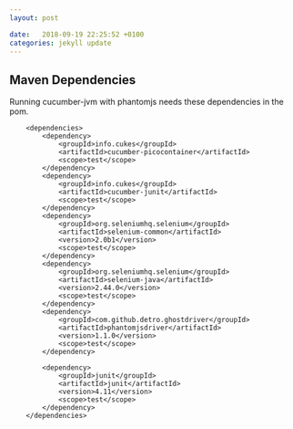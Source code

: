 ```yaml
---
layout: post

date:   2018-09-19 22:25:52 +0100
categories: jekyll update
---
```

Maven Dependencies
------------------

Running cucumber-jvm with phantomjs needs these dependencies in the pom.

        <dependencies>
            <dependency>
                <groupId>info.cukes</groupId>
                <artifactId>cucumber-picocontainer</artifactId>
                <scope>test</scope>
            </dependency>
            <dependency>
                <groupId>info.cukes</groupId>
                <artifactId>cucumber-junit</artifactId>
                <scope>test</scope>
            </dependency>
            <dependency>
                <groupId>org.seleniumhq.selenium</groupId>
                <artifactId>selenium-common</artifactId>
                <version>2.0b1</version>
                <scope>test</scope>
            </dependency>
            <dependency>
                <groupId>org.seleniumhq.selenium</groupId>
                <artifactId>selenium-java</artifactId>
                <version>2.44.0</version>
                <scope>test</scope>
            </dependency>
            <dependency>
                <groupId>com.github.detro.ghostdriver</groupId>
                <artifactId>phantomjsdriver</artifactId>
                <version>1.1.0</version>
                <scope>test</scope>
            </dependency>

            <dependency>
                <groupId>junit</groupId>
                <artifactId>junit</artifactId>
                <version>4.11</version>
                <scope>test</scope>
            </dependency>
        </dependencies>
        
